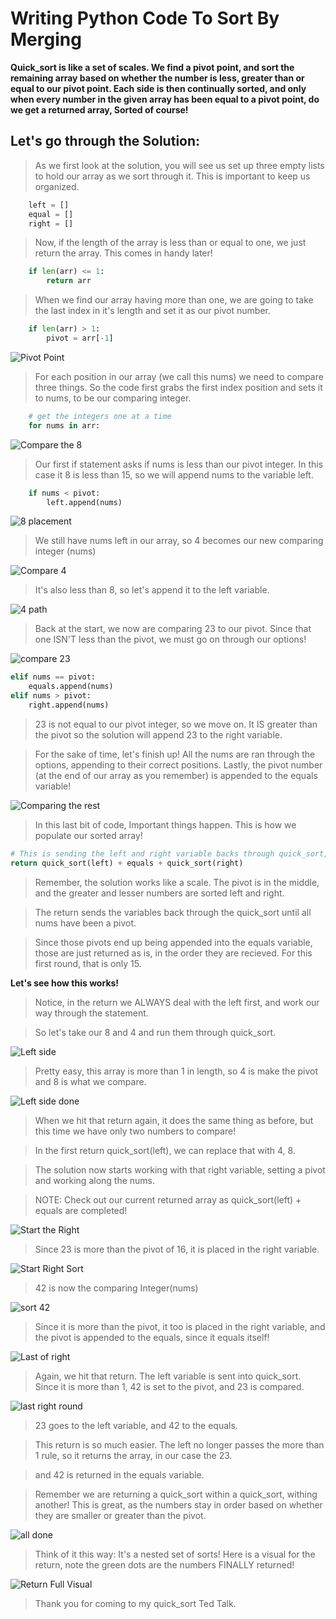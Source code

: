 # Writing Python Code To Sort By Merging

**Quick_sort is like a set of scales. We find a pivot point, and sort the remaining array based on whether the number is less, greater than or equal to our pivot point. Each side is then continually sorted, and only when every number in the given array has been equal to a pivot point, do we get a returned array, Sorted of course!**

## Let's go through the Solution:

> As we first look at the solution, you will see us set up three empty lists to hold our array as we sort through it. This is important to keep us organized.

``` python
	left = []
	equal = []
	right = []
```

> Now, if the length of the array is less than or equal to one, we just return the array. This comes in handy later!

``` python
	if len(arr) <= 1:
		return arr
```

> When we find our array having more than one, we are going to take the last index in it's length and set it as our pivot number.

``` python
	if len(arr) > 1:
		pivot = arr[-1]
```

![Pivot Point](../quick_sort_assets/Pivot_point.png)

> For each position in our array (we call this nums) we need to compare three things. So the code first grabs the first index position and sets it to nums, to be our comparing integer.

``` python
    # get the integers one at a time
	for nums in arr:
```

![Compare the 8](../quick_sort_assets/Comparing_8.png)

> Our first if statement asks if nums is less than our pivot integer. In this case it 8 is less than 15, so we will append nums to the variable left.

``` python
	if nums < pivot:
        left.append(nums)
```

![8 placement](../quick_sort_assets/Comparing_8_placement.png)

> We still have nums left in our array, so 4 becomes our new comparing integer (nums)

![Compare 4](../quick_sort_assets/Comparing_4.png)

> It's also less than 8, so let's append it to the left variable.

![4 path](../quick_sort_assets/Comparing_4_placement.png)

> Back at the start, we now are comparing 23 to our pivot. Since that one ISN'T less than the pivot, we must go on through our options!

![compare 23](../quick_sort_assets/Comparing_23.png)

``` python
elif nums == pivot:
	equals.append(nums)
elif nums > pivot:
	right.append(nums)
```

> 23 is not equal to our pivot integer, so we move on. It IS greater than the pivot so the solution will append 23 to the right variable.

> For the sake of time, let's finish up! All the nums are ran through the options, appending to their correct positions. Lastly, the pivot number (at the end of our array as you remember) is appended to the equals variable!

![Comparing the rest](../quick_sort_assets/Comparing_the_rest.png)

> In this last bit of code, Important things happen. This is how we populate our sorted array! 

``` python
# This is sending the left and right variable backs through quick_sort, and returns equal as it is in the middle.
return quick_sort(left) + equals + quick_sort(right)
```

> Remember, the solution works like a scale. The pivot is in the middle, and the greater and lesser numbers are sorted left and right.

> The return sends the variables back through the quick_sort until all nums have been a pivot.

>Since those pivots end up being appended into the equals variable, those are just returned as is, in the order they are recieved. For this first round, that is only 15.

**Let's see how this works!**

> Notice, in the return we ALWAYS deal with the left first, and work our way through the statement.

> So let's take our 8 and 4 and run them through quick_sort.

![Left side](../quick_sort_assets/quick_sorting_the_left_side.png)

> Pretty easy, this array is more than 1 in length, so 4 is make the pivot and 8 is what we compare. 

![Left side done](../quick_sort_assets/quick_sorting_the_left_side_done.png)

> When we hit that return again, it does the same thing as before, but this time we have only two numbers to compare! 

> In the first return quick_sort(left), we can replace that with 4, 8. 

> The solution now starts working with that right variable, setting a pivot and working along the nums.

> NOTE: Check out our current returned array as quick_sort(left) + equals are completed!

![Start the Right](../quick_sort_assets/quick_sorting_the_right.png)

> Since 23 is more than the pivot of 16, it is placed in the right variable.

![Start Right Sort](../quick_sort_assets/quick_sorting_the_right_1.png)

> 42 is now the comparing Integer(nums)

![sort 42](../quick_sort_assets/quick_sorting_the_right_last.png)

> Since it is more than the pivot, it too is placed in the right variable, and the pivot is appended to the equals, since it equals itself!

![Last of right](../quick_sort_assets/quick_sorting_the_right_last_time.png)

> Again, we hit that return. The left variable is sent into quick_sort. Since it is more than 1, 42 is set to the pivot, and 23 is compared. 

![last right round](../quick_sort_assets/quick_sorting_the_right_last_round.png)

> 23 goes to the left variable, and 42 to the equals. 

> This return is so much easier. The left no longer passes the more than 1 rule, so it returns the array, in our case the 23. 

> and 42 is returned in the equals variable. 

> Remember we are returning a quick_sort within a quick_sort, withing another! This is great, as the numbers stay in order based on whether they are smaller or greater than the pivot. 

![all done](../quick_sort_assets/quick_sorting_the_right_last_5.png)

> Think of it this way: It's a nested set of sorts! Here is a visual for the return, note the green dots are the numbers FINALLY returned!

![Return Full Visual](../quick_sort_assets/quick_sorting_full_return.png)

> Thank you for coming to my quick_sort Ted Talk.